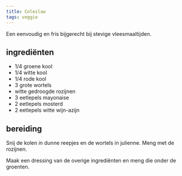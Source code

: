```yaml
---
title: Coleslaw
tags: veggie
---
```


Een eenvoudig en fris bijgerecht bij stevige vleesmaaltijden.

## ingrediënten

* 1/4 groene kool
* 1/4 witte kool
* 1/4 rode kool
* 3 grote wortels
* witte gedroogde rozijnen
* 3 eetlepels mayonaise
* 2 eetlepels mosterd
* 2 eetlepels witte wijn-azijn

## bereiding

Snij de kolen in dunne reepjes en de wortels in julienne. Meng met de rozijnen.

Maak een dressing van de overige ingrediënten en meng die onder de groenten.
